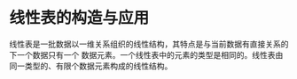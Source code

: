 # 线性表的构造与应用

线性表是一批数据以一维关系组织的线性结构，其特点是与当前数据有直接关系的下一个数据只有一个
数据元素。一个线性表中的元素的类型是相同的。线性表由同一类型的、有限个数据元素构成的线性结构。

